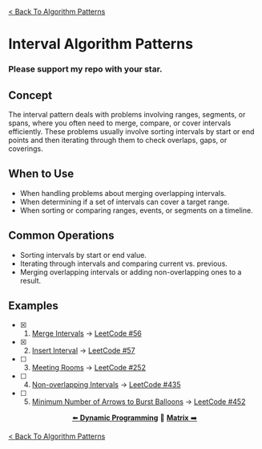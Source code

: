 [< Back To Algorithm Patterns](../../)

# Interval Algorithm Patterns
### Please support my repo with your star.

## Concept
The interval pattern deals with problems involving ranges, segments, or spans, where you often need to merge, compare, or cover intervals efficiently. These problems usually involve sorting intervals by start or end points and then iterating through them to check overlaps, gaps, or coverings.

## When to Use
- When handling problems about merging overlapping intervals.
- When determining if a set of intervals can cover a target range.
- When sorting or comparing ranges, events, or segments on a timeline.

## Common Operations
- Sorting intervals by start or end value.
- Iterating through intervals and comparing current vs. previous.
- Merging overlapping intervals or adding non-overlapping ones to a result.

## Examples
- [x] 1. [Merge Intervals](merge_intervals/) → [LeetCode #56](https://leetcode.com/problems/merge-intervals)

- [x] 2. [Insert Interval](insert_interval/) → [LeetCode #57](https://leetcode.com/problems/insert-interval)

- [ ] 3. [Meeting Rooms]() → [LeetCode #252](https://leetcode.com/problems/meeting-rooms)

- [ ] 4. [Non-overlapping Intervals]() → [LeetCode #435](https://leetcode.com/problems/non-overlapping-intervals)

- [ ] 5. [Minimum Number of Arrows to Burst Balloons]() → [LeetCode #452](https://leetcode.com/problems/minimum-number-of-arrows-to-burst-balloons)

<p align="center">
  <a href="../dynamic_programming">⬅️ <strong>Dynamic Programming</strong></a>
  🔸
  <a href="../matrix"><strong>Matrix</strong> ➡️</a>
</p>

[< Back To Algorithm Patterns](../../)
